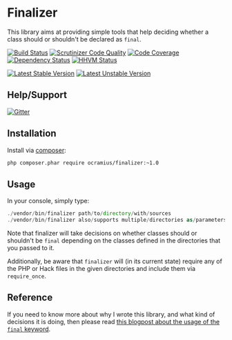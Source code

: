 # Finalizer

This library aims at providing simple tools that help deciding whether 
a class should or shouldn't be declared as `final`.

[![Build Status](https://travis-ci.org/Ocramius/Finalizer.svg?branch=master)](https://travis-ci.org/Ocramius/Finalizer)
[![Scrutinizer Code Quality](https://scrutinizer-ci.com/g/Ocramius/Finalizer/badges/quality-score.png?b=master)](https://scrutinizer-ci.com/g/Ocramius/Finalizer/?branch=master)
[![Code Coverage](https://scrutinizer-ci.com/g/Ocramius/Finalizer/badges/coverage.png?b=master)](https://scrutinizer-ci.com/g/Ocramius/Finalizer/?branch=master)
[![Dependency Status](https://www.versioneye.com/package/php--ocramius--finalizer/badge.png)](https://www.versioneye.com/package/php--ocramius--finalizer)
[![HHVM Status](http://hhvm.h4cc.de/badge/ocramius/finalizer.png)](http://hhvm.h4cc.de/package/ocramius/finalizer)

[![Latest Stable Version](https://poser.pugx.org/ocramius/finalizer/v/stable.png)](https://packagist.org/packages/ocramius/finalizer)
[![Latest Unstable Version](https://poser.pugx.org/ocramius/finalizer/v/unstable.png)](https://packagist.org/packages/ocramius/finalizer)

## Help/Support

[![Gitter](https://badges.gitter.im/Join%20Chat.svg)](https://gitter.im/Ocramius/Finalizer)

## Installation

Install via [composer](https://getcomposer.org/):

```sh
php composer.phar require ocramius/finalizer:~1.0
```

## Usage

In your console, simply type:

```php
./vendor/bin/finalizer path/to/directory/with/sources
./vendor/bin/finalizer also/supports multiple/directories as/parameters
```

Note that finalizer will take decisions on whether classes should or 
shouldn't be `final` depending on the classes defined in the directories
that you passed to it.

Additionally, be aware that `finalizer` will (in its current state) require
any of the PHP or Hack files in the given directories and include them via 
`require_once`.

## Reference

If you need to know more about why I wrote this library, and what kind of 
decisions it is doing, then please read 
[this blogpost about the usage of the `final` keyword](http://goo.gl/4eCCIK).

